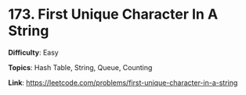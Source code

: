 # 173. First Unique Character In A String

**Difficulty**: Easy

**Topics**: Hash Table, String, Queue, Counting

**Link**: https://leetcode.com/problems/first-unique-character-in-a-string
